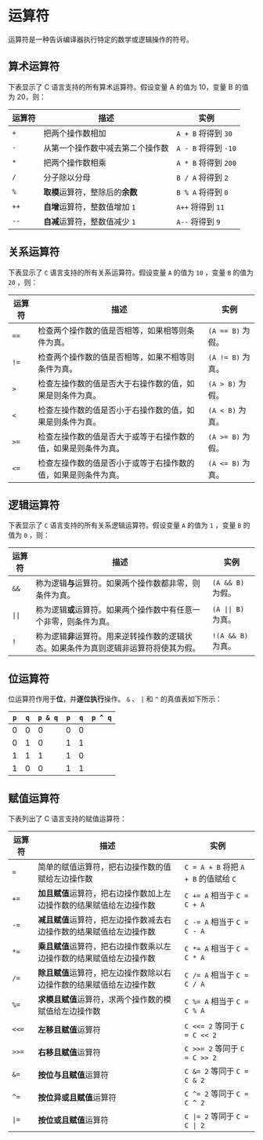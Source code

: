 # 运算符

运算符是一种告诉编译器执行特定的数学或逻辑操作的符号。

## 算术运算符

下表显示了 C 语言支持的所有算术运算符。假设变量 A 的值为 10，变量 B 的值为 20，则：

|运算符|描述|实例|
|-----|-----|-----|
| `+` |把两个操作数相加| `A + B` 将得到 `30` |
| `-` |从第一个操作数中减去第二个操作数| `A - B` 将得到 `-10` |
| `*` |把两个操作数相乘| `A * B` 将得到 `200` |
| `/` |分子除以分母| `B / A` 将得到 `2` |
| `%` |**取模**运算符，整除后的**余数**| `B % A` 将得到 `0` |
| `++` |**自增**运算符，整数值增加 `1` | `A++` 将得到 `11` |
| `--` |**自减**运算符，整数值减少 `1` | `A--` 将得到 `9` |

## 关系运算符

下表显示了 `C` 语言支持的所有关系运算符。假设变量 `A` 的值为 `10` ，变量 `B` 的值为 `20` ，则：

|运算符|描述|实例|
|-----|-----|-----|
| `==` |检查两个操作数的值是否相等，如果相等则条件为真。| `(A == B)` 为假。|
| `!=` |检查两个操作数的值是否相等，如果不相等则条件为真。| `(A != B)` 为真。|
| `>` |检查左操作数的值是否大于右操作数的值，如果是则条件为真。| `(A > B)` 为假。|
| `<` |检查左操作数的值是否小于右操作数的值，如果是则条件为真。| `(A < B)` 为真。|
| `>=` |检查左操作数的值是否大于或等于右操作数的值，如果是则条件为真。| `(A >= B)` 为假。|
| `<=` |检查左操作数的值是否小于或等于右操作数的值，如果是则条件为真。| `(A <= B)` 为真。|

## 逻辑运算符

下表显示了 `C` 语言支持的所有关系逻辑运算符。假设变量 `A` 的值为 `1` ，变量 `B` 的值为 `0` ，则：

|运算符|描述|实例|
|-----|-----|-----|
| `&&` |称为逻辑**与**运算符。如果两个操作数都非零，则条件为真。| `(A && B)` 为假。|
| `\|\|` |称为逻辑**或**运算符。如果两个操作数中有任意一个非零，则条件为真。| `(A \|\| B)` 为真。|
| `!` |称为逻辑**非**运算符。用来逆转操作数的逻辑状态。如果条件为真则逻辑非运算符将使其为假。| `!(A && B)` 为真。|

## 位运算符

位运算符作用于**位**，并**逐位执行**操作。 `&` 、 `|` 和 `^` 的真值表如下所示：

| `p` | `q` | `p & q` | `p` | `q` | `p ^ q` |
|-----|-----|-----|-----|-----|------|
|0|0|0|0|0|
|0|1|0|1|1|
|1|1|1|1|0|
|1|0|0|1|1|

## 赋值运算符

下表列出了 C 语言支持的赋值运算符：

|运算符|描述|实例|
|-----|-----|-----|
| `=` |简单的赋值运算符，把右边操作数的值赋给左边操作数| `C = A + B` 将把 `A + B` 的值赋给 `C` |
| `+=` |**加且赋值**运算符，把右边操作数加上左边操作数的结果赋值给左边操作数| `C += A` 相当于 `C = C + A` |
| `-=` |**减且赋值**运算符，把左边操作数减去右边操作数的结果赋值给左边操作数| `C -= A` 相当于 `C = C - A` |
| `*=` |**乘且赋值**运算符，把右边操作数乘以左边操作数的结果赋值给左边操作数| `C *= A` 相当于 `C = C * A` |
| `/=` |**除且赋值**运算符，把左边操作数除以右边操作数的结果赋值给左边操作数| `C /= A` 相当于 `C = C / A` |
| `%=` |**求模且赋值**运算符，求两个操作数的模赋值给左边操作数| `C %= A` 相当于 `C = C % A` |
| `<<=` |**左移且赋值**运算符| `C <<= 2` 等同于 `C = C << 2` |
| `>>=` |**右移且赋值**运算符| `C >>= 2` 等同于 `C = C >> 2` |
| `&=` |**按位与且赋值**运算符| `C &= 2` 等同于 `C = C & 2` |
| `^=` |**按位异或且赋值**运算符| `C ^= 2` 等同于 `C = C ^ 2` |
| `\|=` | **按位或且赋值**运算符| `C \|= 2` 等同于 `C = C \| 2` |
